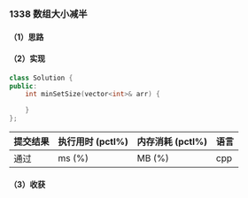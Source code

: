 ### 1338 数组大小减半

#### （1）思路

#### （2）实现

```cpp
class Solution {
public:
    int minSetSize(vector<int>& arr) {

    }
};
```

| 提交结果 | 执行用时 (pctl%) | 内存消耗 (pctl%) | 语言 |
|:---------|:-----------------|:-----------------|:-----|
| 通过     |  ms (%)   |  MB (%)  | cpp  |

#### （3）收获
